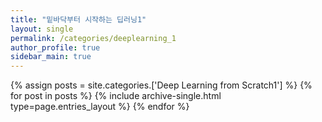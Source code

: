 ```yaml
---
title: "밑바닥부터 시작하는 딥러닝1"
layout: single
permalink: /categories/deeplearning_1
author_profile: true
sidebar_main: true
---
```



{% assign posts = site.categories.['Deep Learning from Scratch1'] %}
{% for post in posts %} {% include archive-single.html type=page.entries_layout %} {% endfor %}